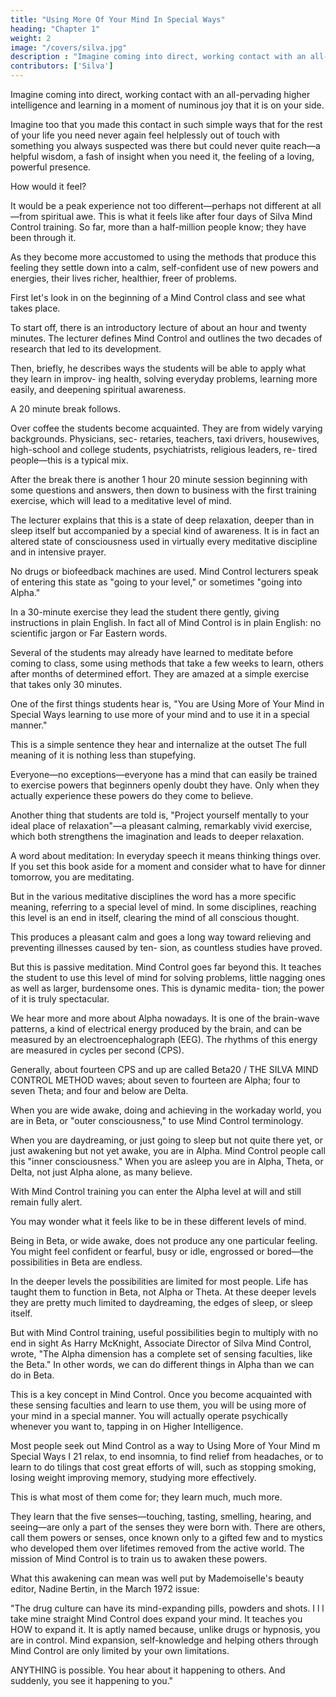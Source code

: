 ```yaml
---
title: "Using More Of Your Mind In Special Ways"
heading: "Chapter 1"
weight: 2
image: "/covers/silva.jpg"
description : "Imagine coming into direct, working contact with an all-pervading higher intelligence and learning in a moment of numinous joy that it is on your side"
contributors: ['Silva']
---
```




Imagine coming into direct, working contact with an all-pervading higher intelligence and learning in a moment of numinous joy that it is on your side. 

Imagine too that you made this contact in such simple ways that for the rest of your life you need never again feel helplessly out of touch with something you always suspected
was there but could never quite reach—a helpful wisdom, a fash of insight when you need it, the feeling of a loving, powerful presence. 

How would it feel?

It would be a peak experience not too different—perhaps not different at all—from spiritual awe.
This is what it feels like after four days of Silva Mind Control training. So far, more than a half-million people know; they have been through it. 

As they become more accustomed to using the methods that produce this feeling they settle down into a calm, self-confident use of new powers and energies, their lives
richer, healthier, freer of problems.

First let's look in on the beginning of a Mind Control class and see what takes place.

To start off, there is an introductory lecture of about an hour and twenty minutes. The lecturer defines Mind Control and outlines the two decades of research that led
to its development. 

Then, briefly, he describes ways the students will be able to apply what they learn in improv-
ing health, solving everyday problems, learning more easily, and deepening spiritual awareness. 

A 20 minute break follows.

Over coffee the students become acquainted. They are from widely varying backgrounds. Physicians, sec-
retaries, teachers, taxi drivers, housewives, high-school and college students, psychiatrists, religious leaders, re-
tired people—this is a typical mix. 

After the break there is another 1 hour 20 minute session beginning with some questions and answers, then down to business with the first training
exercise, which will lead to a meditative level of mind. 

The lecturer explains that this is a state of deep relaxation, deeper than in sleep itself but accompanied by a special kind of awareness. It is in fact an altered state of consciousness used in virtually every meditative discipline and in intensive prayer. 

No drugs or biofeedback machines are used. Mind Control lecturers speak of entering this state as "going
to your level," or sometimes "going into Alpha." 

In a 30-minute exercise they lead the student there gently, giving instructions in plain English. In fact all of Mind
Control is in plain English: no scientific jargon or Far Eastern words.

Several of the students may already have learned to meditate before coming to class, some using methods that take a few weeks to learn, others after months of determined effort. They are amazed at a simple exercise that takes only 30 minutes.

One of the first things students hear is, "You are Using More of Your Mind in Special Ways learning to use more of your mind and to use it in a special manner."

This is a simple sentence they hear and internalize at the outset The full meaning of it is nothing less than stupefying. 

Everyone—no exceptions—everyone has a mind that can easily be trained to exercise powers that beginners openly doubt they have. Only when they actually experience these powers do they come to believe. 

Another thing that students are told is, "Project yourself mentally to your ideal place of relaxation"—a pleasant calming, remarkably vivid exercise, which both strengthens the imagination and leads to deeper relaxation.

A word about meditation: In everyday speech it means thinking things over. If you set this book aside for a moment and consider what to have for dinner tomorrow, you are meditating. 

But in the various meditative disciplines the word has a more specific meaning, referring to a special level of mind. In some disciplines, reaching this level is an end in itself, clearing the mind of all conscious thought.

This produces a pleasant calm and goes a long way toward relieving and preventing illnesses caused by ten-
sion, as countless studies have proved. 

But this is passive meditation. Mind Control goes far beyond this. It teaches the student to use this level of
mind for solving problems, little nagging ones as well as larger, burdensome ones. This is dynamic medita-
tion; the power of it is truly spectacular. 

We hear more and more about Alpha nowadays. It is one of the brain-wave patterns, a kind of electrical
energy produced by the brain, and can be measured by an electroencephalograph (EEG). The rhythms of this
energy are measured in cycles per second (CPS). 

Generally, about fourteen CPS and up are called Beta20 / THE SILVA MIND CONTROL METHOD waves; about seven to fourteen are Alpha; four to
seven Theta; and four and below are Delta. 

When you are wide awake, doing and achieving in the workaday world, you are in Beta, or "outer consciousness," to use Mind Control terminology. 

When you are daydreaming, or just going to sleep but not quite there yet, or just awakening but not yet awake, you are in Alpha. Mind Control people call this "inner consciousness." When you are asleep you are in Alpha, Theta, or Delta, not just Alpha alone, as many believe. 

With Mind Control training you can enter the Alpha level at will and still remain fully alert.

You may wonder what it feels like to be in these different levels of mind.

Being in Beta, or wide awake, does not produce any one particular feeling. You might feel confident or fearful, busy or idle, engrossed or bored—the possibilities in Beta are endless.

In the deeper levels the possibilities are limited for most people. Life has taught them to function in Beta, not Alpha or Theta. At these deeper levels they are pretty much limited to daydreaming, the edges of sleep, or sleep itself. 

But with Mind Control training, useful possibilities begin to multiply with no end in sight As Harry McKnight, Associate Director of Silva Mind
Control, wrote, "The Alpha dimension has a complete set of sensing faculties, like the Beta." In other words,
we can do different things in Alpha than we can do in Beta.

This is a key concept in Mind Control. Once you become acquainted with these sensing faculties and learn to use them, you will be using more of your mind in a special manner. You will actually operate psychically whenever you want to, tapping in on Higher Intelligence.

Most people seek out Mind Control as a way to Using More of Your Mind m Special Ways I 21 relax, to end insomnia, to find relief from headaches, or to learn to do tilings that cost great efforts of will, such as stopping smoking, losing weight improving memory, studying more effectively. 

This is what most of them come for; they learn much, much more.

They learn that the five senses—touching, tasting, smelling, hearing, and seeing—are only a part of the senses they were born with. There are others, call them powers or senses, once known only to a gifted few and to mystics who developed them over lifetimes removed from the active world. The mission of Mind Control is
to train us to awaken these powers.

What this awakening can mean was well put by Mademoiselle's beauty editor, Nadine Bertin, in the
March 1972 issue:

"The drug culture can have its mind-expanding pills, powders and shots. I l l take mine straight Mind Control does expand your mind. It teaches you HOW to expand it. It is aptly named because, unlike drugs or hypnosis, you are in control. Mind expansion, self-knowledge and helping others through Mind Control
are only limited by your own limitations. 

ANYTHING is possible. You hear about it happening to others. And suddenly, you see it happening to you."

